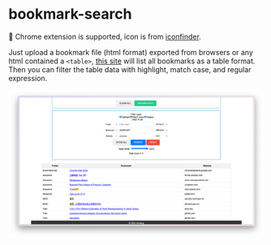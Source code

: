 # bookmark-search

🎨 Chrome extension is supported, icon is from [iconfinder](https://www.iconfinder.com/icons/8725808).

Just upload a bookmark file (html format) exported from browsers
or any html contained a `<table>`,
[this site](https://hantang.github.io/bookmark-search) will list
all bookmarks as a table format. Then you can filter the table
data with highlight, match case, and regular expression.

![snapshot](images/snapshot.png)
